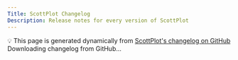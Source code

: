 ```yaml
---
Title: ScottPlot Changelog
Description: Release notes for every version of ScottPlot
---
```


<div class="alert alert-primary fs-5" role="alert">
  💡 This page is generated dynamically from 
  <a href='https://github.com/ScottPlot/ScottPlot/blob/main/CHANGELOG.md'>
    ScottPlot's changelog on GitHub
  </a>
</div>

<div id="changelog">
    <div class='fs-2 font-monospace text-center'>Downloading changelog from GitHub...</div>
</div>

<script language="javascript" type="text/javascript" src="changelog.js"></script>

<script defer>
    console.log("yep");
    const changelogUrl = 'https://raw.githubusercontent.com/ScottPlot/ScottPlot/main/CHANGELOG.md';
    const gen = new ChangelogPageGenerator("changelog", changelogUrl, "ScottPlot", "ScottPlot");
</script>
